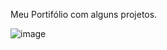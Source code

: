 
Meu Portifólio com alguns projetos.

![image](https://user-images.githubusercontent.com/99854369/191305166-bbfac00c-d94a-487c-aa8e-739d0cf20258.png)
